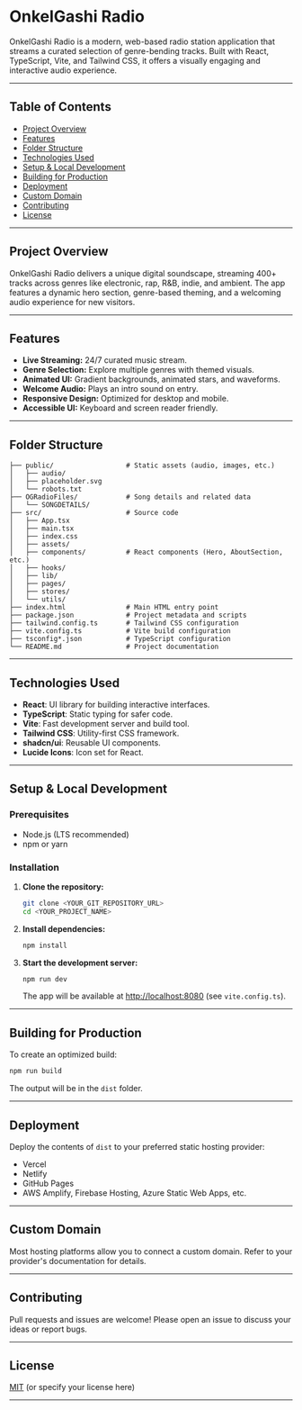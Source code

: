 # OnkelGashi Radio

OnkelGashi Radio is a modern, web-based radio station application that streams a curated selection of genre-bending tracks. Built with React, TypeScript, Vite, and Tailwind CSS, it offers a visually engaging and interactive audio experience.

---

## Table of Contents

- [Project Overview](#project-overview)
- [Features](#features)
- [Folder Structure](#folder-structure)
- [Technologies Used](#technologies-used)
- [Setup & Local Development](#setup--local-development)
- [Building for Production](#building-for-production)
- [Deployment](#deployment)
- [Custom Domain](#custom-domain)
- [Contributing](#contributing)
- [License](#license)

---

## Project Overview

OnkelGashi Radio delivers a unique digital soundscape, streaming 400+ tracks across genres like electronic, rap, R&B, indie, and ambient. The app features a dynamic hero section, genre-based theming, and a welcoming audio experience for new visitors.

---

## Features

- **Live Streaming:** 24/7 curated music stream.
- **Genre Selection:** Explore multiple genres with themed visuals.
- **Animated UI:** Gradient backgrounds, animated stars, and waveforms.
- **Welcome Audio:** Plays an intro sound on entry.
- **Responsive Design:** Optimized for desktop and mobile.
- **Accessible UI:** Keyboard and screen reader friendly.

---

## Folder Structure

```
├── public/                  # Static assets (audio, images, etc.)
│   ├── audio/
│   ├── placeholder.svg
│   └── robots.txt
├── OGRadioFiles/            # Song details and related data
│   └── SONGDETAILS/
├── src/                     # Source code
│   ├── App.tsx
│   ├── main.tsx
│   ├── index.css
│   ├── assets/
│   ├── components/          # React components (Hero, AboutSection, etc.)
│   ├── hooks/
│   ├── lib/
│   ├── pages/
│   ├── stores/
│   └── utils/
├── index.html               # Main HTML entry point
├── package.json             # Project metadata and scripts
├── tailwind.config.ts       # Tailwind CSS configuration
├── vite.config.ts           # Vite build configuration
├── tsconfig*.json           # TypeScript configuration
└── README.md                # Project documentation
```

---

## Technologies Used

- **React**: UI library for building interactive interfaces.
- **TypeScript**: Static typing for safer code.
- **Vite**: Fast development server and build tool.
- **Tailwind CSS**: Utility-first CSS framework.
- **shadcn/ui**: Reusable UI components.
- **Lucide Icons**: Icon set for React.

---

## Setup & Local Development

### Prerequisites

- Node.js (LTS recommended)
- npm or yarn

### Installation

1. **Clone the repository:**
    ```sh
    git clone <YOUR_GIT_REPOSITORY_URL>
    cd <YOUR_PROJECT_NAME>
    ```
2. **Install dependencies:**
    ```sh
    npm install
    ```
3. **Start the development server:**
    ```sh
    npm run dev
    ```
    The app will be available at [http://localhost:8080](http://localhost:8080) (see `vite.config.ts`).

---

## Building for Production

To create an optimized build:

```sh
npm run build
```

The output will be in the `dist` folder.

---

## Deployment

Deploy the contents of `dist` to your preferred static hosting provider:

- Vercel
- Netlify
- GitHub Pages
- AWS Amplify, Firebase Hosting, Azure Static Web Apps, etc.

---

## Custom Domain

Most hosting platforms allow you to connect a custom domain. Refer to your provider's documentation for details.

---

## Contributing

Pull requests and issues are welcome! Please open an issue to discuss your ideas or report bugs.

---

## License

[MIT](LICENSE) (or specify your license here)

---